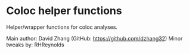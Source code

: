 # Coloc helper functions
Helper/wrapper functions for coloc analyses.

Main author: David Zhang (GitHub: https://github.com/dzhang32)
Minor tweaks by: RHReynolds
